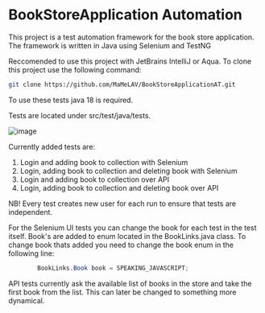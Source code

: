# BookStoreApplication Automation

This project is a test automation framework for the book store application. The framework is written in Java using Selenium and TestNG

Reccomended to use this project with JetBrains IntelliJ or Aqua. To clone this project use the following command:

```bash 
git clone https://github.com/MaMeLAV/BookStoreApplicationAT.git
```


To use these tests java 18 is required. 

Tests are located under src/test/java/tests. 

![image](https://github.com/MaMeLAV/BookStoreApplicationAT/assets/129938008/5bb1f097-d326-4aeb-9a22-9ea3df32c6ed)



Currently added tests are:

1. Login and adding book to collection with Selenium
2. Login, adding book to collection and deleting book with Selenium
3. Login and adding book to collection over API
4. Login, adding book to collection and deleting book over API


NB! Every test creates new user for each run to ensure that tests are independent.

For the Selenium UI tests you can change the book for each test in the test itself. Book's are added to enum located in the BookLinks.java class.  To change book thats added you need to change the book enum in the following line:

```java        
        BookLinks.Book book = SPEAKING_JAVASCRIPT;
```

API tests currently ask the available list of books in the store and take the first book from the list. This can later be changed to something more dynamical. 
